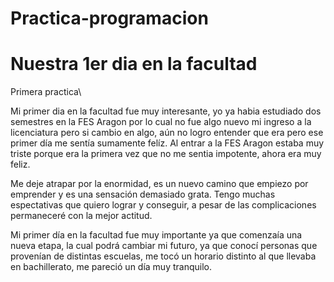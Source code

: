 # Practica-programacion
# Nuestra 1er dia en la facultad
Primera practica\

Mi primer dia en la facultad fue muy interesante, yo ya habia estudiado dos semestres en la FES Aragon por lo cual no fue algo nuevo mi ingreso a la licenciatura pero si cambio en algo, aún no logro entender que era pero ese primer día me sentía sumamente felíz. Al entrar a la FES Aragon estaba muy triste porque era la primera vez que no me sentia impotente, ahora era muy feliz.

Me deje atrapar por la enormidad, es un nuevo camino que empiezo por emprender y es una sensación demasiado grata. Tengo muchas espectativas que quiero lograr y conseguir, a pesar de las complicaciones permaneceré con la mejor actitud.

Mi primer día en la facultad fue muy importante ya que comenzaía una nueva etapa, la cual podrá cambiar mi futuro, ya que conocí personas que provenían de distintas escuelas, me tocó un horario distinto al que llevaba en bachillerato, me pareció un día muy tranquilo.
